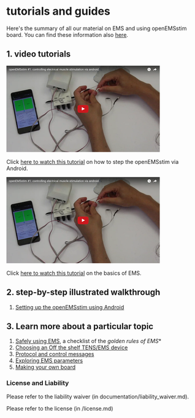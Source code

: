 # tutorials and guides

Here's the summary of all our material on EMS and using openEMSstim board. You can find these information also [here](http://plopes.org/ems).

## 1. video tutorials

![How to connect your board](../extra/images/youtube/tutorial-openEMSstim.png)

Click [here to watch this tutorial](https://www.youtube.com/watch?v=QSn7W4r4Tbw) on how to step the openEMSstim via Android.

![How to connect your board](../extra/images/youtube/tutorial-EMSbasics.png)

Click [here to watch this tutorial](https://www.youtube.com/watch?v=6VHgRX0lVJs) on the basics of EMS. 

## 2. step-by-step illustrated walkthrough

1. [Setting up the openEMSstim using Android](1.getting_started_step_by_step.md)


## 3. Learn more about a particular topic

1. [Safely using EMS](0.WhatNotToDo.md), a checklist of the *golden rules of EMS** 
2. [Choosing an Off the shelf TENS/EMS device](2.choosing_a_TENS_device.md)
3. [Protocol and control messages](3.software_guide.md)
4. [Exploring EMS parameters](4.exploring_ems_settings_and_parameters.md)
5. [Making your own board](5.make-your-own-board.md)

### License and Liability

Please refer to the liability waiver (in documentation/liability_waiver.md).

Please refer to the license (in /license.md)


